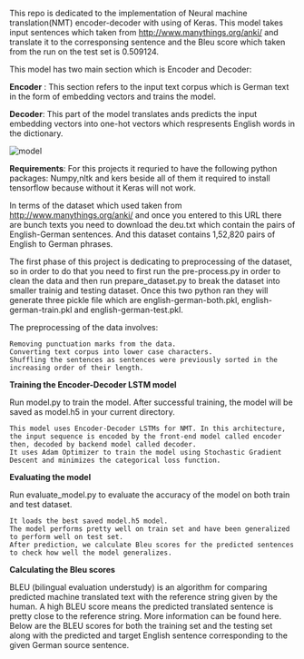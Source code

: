 This repo is dedicated to the implementation of Neural machine translation(NMT) encoder-decoder with using of Keras. This model takes input sentences which taken from http://www.manythings.org/anki/ and translate it to the corresponsing sentence and the Bleu score which taken from the run on the test set is 0.509124.

This model has two main section which is Encoder and Decoder:

**Encoder** : This section refers to the input text corpus which is German text in the form of embedding vectors and trains the model. 

**Decoder**:  This part of the model translates ands predicts the input embedding vectors into one-hot vectors which respresents English words in the dictionary. 

![model](https://user-images.githubusercontent.com/23243761/92496617-a58ebd00-f1f8-11ea-9ccb-056ec52dafcd.png)

**Requirements**:
For this projects it requried to have the following python packages: Numpy,nltk and kers beside all of them it required to install tensorflow because without it Keras will not work. 

In terms of the dataset which used taken from http://www.manythings.org/anki/ and once you entered to this URL there are bunch texts you need to download the deu.txt which contain the pairs of English-German sentences. And this dataset contains 1,52,820 pairs of English to German phrases. 

The first phase of this project is dedicating to preprocessing of the dataset, so in order to do that you need to first run the pre-process.py in order to clean the data and then run prepare_dataset.py to break the dataset into smaller trainig and testing dataset. Once this two python ran they will generate three pickle file which are english-german-both.pkl, english-german-train.pkl and english-german-test.pkl.

The preprocessing of the data involves:

    Removing punctuation marks from the data.
    Converting text corpus into lower case characters.
    Shuffling the sentences as sentences were previously sorted in the increasing order of their length.

**Training the Encoder-Decoder LSTM model**

Run model.py to train the model. After successful training, the model will be saved as model.h5 in your current directory.

    This model uses Encoder-Decoder LSTMs for NMT. In this architecture, the input sequence is encoded by the front-end model called encoder then, decoded by backend model called decoder.
    It uses Adam Optimizer to train the model using Stochastic Gradient Descent and minimizes the categorical loss function.

**Evaluating the model**

Run evaluate_model.py to evaluate the accuracy of the model on both train and test dataset.

    It loads the best saved model.h5 model.
    The model performs pretty well on train set and have been generalized to perform well on test set.
    After prediction, we calculate Bleu scores for the predicted sentences to check how well the model generalizes.

**Calculating the Bleu scores**

BLEU (bilingual evaluation understudy) is an algorithm for comparing predicted machine translated text with the reference string given by the human. A high BLEU score means the predicted translated sentence is pretty close to the reference string. More information can be found here. Below are the BLEU scores for both the training set and the testing set along with the predicted and target English sentence corresponding to the given German source sentence.
